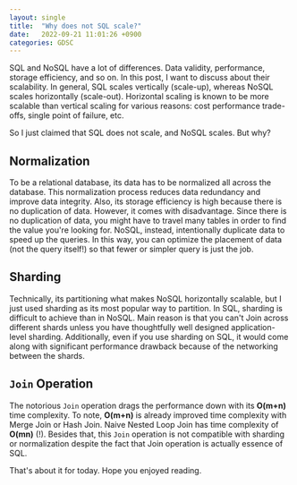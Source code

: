 ```yaml
---
layout: single
title:  "Why does not SQL scale?"
date:   2022-09-21 11:01:26 +0900
categories: GDSC
---
```


SQL and NoSQL have a lot of differences. Data validity, performance, storage efficiency, and so on. In this post, I want to discuss about their scalability. In general, SQL scales vertically (scale-up), whereas NoSQL scales horizontally (scale-out). Horizontal scaling is known to be more scalable than vertical scaling for various reasons: cost performance trade-offs, single point of failure, etc. 

So I just claimed that SQL does not scale, and NoSQL scales. But why?

## Normalization
To be a relational database, its data has to be normalized all across the database. This normalization process reduces data redundancy and improve data integrity. Also, its storage efficiency is high because there is no duplication of data. However, it comes with disadvantage. Since there is no duplication of data, you might have to travel many tables in order to find the value you're looking for. NoSQL, instead, intentionally duplicate data to speed up the queries. In this way, you can optimize the placement of data (not the query itself!) so that fewer or simpler query is just the job.

## Sharding
Technically, its partitioning what makes NoSQL horizontally scalable, but I just used sharding as its most popular way to partition. In SQL, sharding is difficult to achieve than in NoSQL. Main reason is that you can't Join across different shards unless you have thoughtfully well designed application-level sharding. Additionally, even if you use sharding on SQL, it would come along with significant performance drawback because of the networking between the shards. 

## `Join` Operation
The notorious `Join` operation drags the performance down with its **O(m+n)** time complexity. To note, **O(m+n)** is already improved time complexity with Merge Join or Hash Join. Naive Nested Loop Join has time complexity of **O(mn)** (!). Besides that, this `Join` operation is not compatible with sharding or normalization despite the fact that Join operation is actually essence of SQL.

That's about it for today. Hope you enjoyed reading.